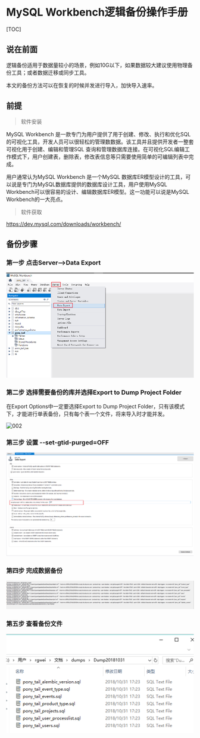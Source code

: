 # MySQL Workbench逻辑备份操作手册

[TOC]

## 说在前面

逻辑备份适用于数据量较小的场景，例如10G以下，如果数据较大建议使用物理备份工具；或者数据迁移或同步工具。

本文的备份方法可以在恢复的时候并发进行导入，加快导入速率。

## 前提

> 软件安装

MySQL Workbench 是一款专门为用户提供了用于创建、修改、执行和优化SQL的可视化工具，开发人员可以很轻松的管理数数据。该工具并且提供开发者一整套可视化用于创建、编辑和管理SQL 查询和管理数据库连接。在可视化SQL编辑工作模式下，用户创建表，删除表，修改表信息等只需要使用简单的可编辑列表中完成。

用户通常认为MySQL Workbench 是一个MySQL 数据库ER模型设计的工具，可以说是专门为MySQL数据库提供的数据库设计工具，用户使用MySQL Workbench可以很容易的设计、编辑数据库ER模型。这一功能可以说是MySQL Workbench的一大亮点。

> 软件获取

<https://dev.mysql.com/downloads/workbench/>

## 备份步骤

### 第一步 点击Server-->Data Export 

![](pic2/001.png)

### 第二步 选择需要备份的库并选择Export to Dump Project Folder

在Export Options中一定要选择Export to Dump Project Folder，只有该模式下，才能进行单表备份，只有每个表一个文件，将来导入时才能并发。

![002](/pic2/002.png)

### 第三步 设置 --set-gtid-purged=OFF

![](pic2/005.png)



### 第四步 完成数据备份

![003](pic2/003.png)

### 第五步 查看备份文件

![](pic2/004.png)